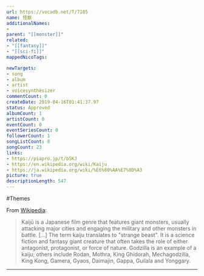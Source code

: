 ```yaml
---
url: https://vocadb.net/T/7105
name: 怪獣
additionalNames: 
- 
parent: "[[monster]]"
related:
- "[[fantasy]]"
- "[[sci-fi]]"
mappedNicoTags:

newTargets:
- song
- album
- artist
- voicesynthesizer
commentCount: 0
createDate: 2019-04-16T01:41:37.97
status: Approved
albumCount: 1
artistCount: 0
eventCount: 0
eventSeriesCount: 0
followerCount: 1
songListCount: 0
songCount: 23
links: 
- https://piapro.jp/t/bSKJ
- https://en.wikipedia.org/wiki/Kaiju
- https://ja.wikipedia.org/wiki/%E6%80%AA%E7%8D%A3
picture: true
descriptionLength: 547
---
```


#Themes

From [Wikipedia](https://en.wikipedia.org/wiki/Kaiju):
>Kaijū is a Japanese film genre that features giant monsters, usually attacking major cities and engaging the military and other monsters in battle. [...] The term kaiju translates to "strange beast". It is a science fiction and fantasy giant creature that often takes the role of either antagonist, protagonist, or force of nature. Godzilla is an example of a kaiju; others include Rodan, Mothra, King Ghidorah, Mechagodzilla, King Kong, Gamera, Gyaos, Daimajin, Gappa, Guilala and Yonggary.

---


